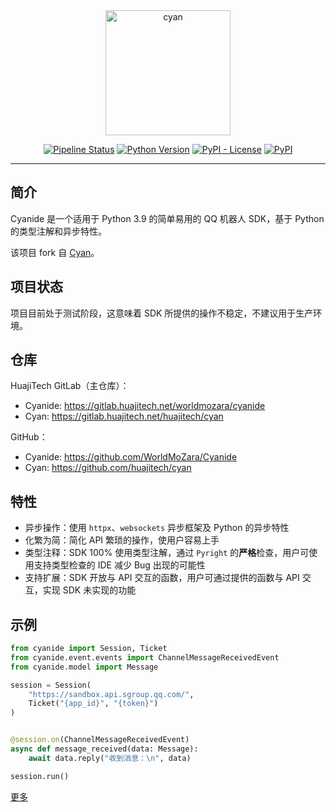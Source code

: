 <div align="center">
    <img src="logo.png" width="200" alt="cyan">
</div>

<div align="center">

[![Pipeline Status](https://gitlab.huajitech.net/worldmozara/cyanide/badges/main/pipeline.svg)](https://gitlab.huajitech.net/worldmozara/cyanide/-/commits/main)
[![Python Version](https://img.shields.io/badge/python-3.9%2B-blue)](https://gitlab.huajitech.net/worldmozara/cyanide)
[![PyPI - License](https://img.shields.io/pypi/l/cyanidebot)](https://gitlab.huajitech.net/worldmozara/cyanide)
[![PyPI](https://img.shields.io/pypi/v/cyanidebot)](https://gitlab.huajitech.net/worldmozara/cyanide)

</div>

---

## 简介

Cyanide 是一个适用于 Python 3.9 的简单易用的 QQ 机器人 SDK，基于 Python 的类型注解和异步特性。

该项目 fork 自 [Cyan](https://gitlab.huajitech.net/huajitech/cyan)。

## 项目状态

项目目前处于测试阶段，这意味着 SDK 所提供的操作不稳定，不建议用于生产环境。

## 仓库

HuajiTech GitLab（主仓库）：
- Cyanide: https://gitlab.huajitech.net/worldmozara/cyanide
- Cyan: https://gitlab.huajitech.net/huajitech/cyan

GitHub：
- Cyanide: https://github.com/WorldMoZara/Cyanide
- Cyan: https://github.com/huajitech/cyan

## 特性

- 异步操作：使用 `httpx`、`websockets` 异步框架及 Python 的异步特性
- 化繁为简：简化 API 繁琐的操作，使用户容易上手
- 类型注释：SDK 100% 使用类型注解，通过 `Pyright` 的**严格**检查，用户可使用支持类型检查的 IDE 减少 Bug 出现的可能性
- 支持扩展：SDK 开放与 API 交互的函数，用户可通过提供的函数与 API 交互，实现 SDK 未实现的功能

## 示例

```py
from cyanide import Session, Ticket
from cyanide.event.events import ChannelMessageReceivedEvent
from cyanide.model import Message

session = Session(
    "https://sandbox.api.sgroup.qq.com/",
    Ticket("{app_id}", "{token}")
)


@session.on(ChannelMessageReceivedEvent)
async def message_received(data: Message):
    await data.reply("收到消息：\n", data)

session.run()
```

[更多](example)
